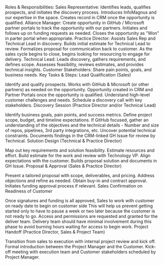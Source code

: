 Roles & Responsibilities:
Sales Representative: Identifies leads, qualifies prospects, and initiates the discovery process. Introduces InfoMagnus and our expertise in the space. Creates record in CRM once the opportunity is qualified.
Alliance Manager: Create opportunity in GitHub / Microsoft partner portals to track the opportunity with our partners. Initiates and follows up on funding requests as needed. Closes the opportunity as "Won" in parter portal when appropriate.
Practice Director: Assists Sales Rep and Technical Lead in discovery. Builds initial estimate for Technical Lead to review. Formalizes proposal for communication back to customer. As the sales cycle begins to close, begins looking for resourcing to engage for delivery.
Technical Lead: Leads discovery, gathers requirements, and defines scope. Assesses feasibility, reviews estimates, and provides technical insights.
Customer Stakeholders: Share pain points, goals, and business needs.
Key Tasks & Steps:
Lead Qualification (Sales)

Identify and qualify prospects.
Works with GitHub & Microsoft (or other partners) as needed on the opportunity.
Opportunity created in CRM and Partner Portals once the opportunity is qualified.
Understand high-level customer challenges and needs.
Schedule a discovery call with key stakeholders.
Discovery Session (Practice Director and/or Technical Lead)

Identify business goals, pain points, and success metrics.
Define project scope, budget, and timeline expectations.
If GitHub focused, gather an understanding of the objectives and the technical details - Number and size of repos, pipelines, 3rd party integrations, etc.
Uncover potential technical constraints.
Documents findings in the CRM-linked GH Issue for review by Technical.
Solution Design (Technical & Practice Director)

Map out key requirements and solution feasibility.
Estimate resources and effort.
Build estimate for the work and review with Technology VP.
Align expectations with the customer.
Builds proposal solution and documents in GH Issue.
Proposal & Approval (Sales & Practice Director)

Present a tailored proposal with scope, deliverables, and pricing.
Address objections and refine as needed.
Obtain buy-in and contract approval.
Initiates funding approval process if relevant.
Sales Confirmation on Readiness of Customer

Once signatures and funding is all approved, Sales to work with customer on ready date to begin on customer side
This will help us prevent getting started only to have to pause a week or two later because the customer is not ready to go.
Access and permissions are requested and granted for the deliver team. Delivery team should have minimal involvement during this phase to avoid burning hours waiting for access to begin work.
Project Handoff (Practice Director, Sales & Project Team)

Transition from sales to execution with internal project review and kick off.
Formal introduction between the Project Manager and the Customer.
Kick-off meeting with execution team and Customer stakeholders scheduled by Project Manager.
